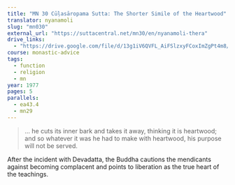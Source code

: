 ```yaml
---
title: "MN 30 Cūḷasāropama Sutta: The Shorter Simile of the Heartwood"
translator: nyanamoli
slug: "mn030"
external_url: "https://suttacentral.net/mn30/en/nyanamoli-thera"
drive_links:
  - "https://drive.google.com/file/d/13g1iV6QVFL_AiFSlzxyFCoxImZgPt4m8/view?usp=drivesdk"
course: monastic-advice
tags:
  - function
  - religion
  - mn
year: 1977
pages: 5
parallels:
  - ea43.4
  - mn29
---
```


> ... he cuts its inner bark and takes it away, thinking it is heartwood; and so whatever it was he had to make with heartwood, his purpose will not be served.

After the incident with Devadatta, the Buddha cautions the mendicants against becoming complacent and points to liberation as the true heart of the teachings.
